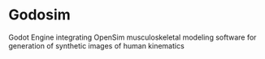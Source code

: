 # Godosim
Godot Engine integrating OpenSim musculoskeletal modeling software for generation of synthetic images of human kinematics 
